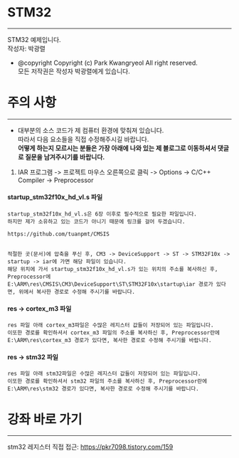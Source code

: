# STM32
___
STM32 예제입니다.        
작성자: 박광렬           
  * @copyright Copyright (c) Park Kwangryeol All right reserved.          
  모든 저작권은 작성자 박광렬에게 있습니다.            



# 주의 사항
___
  * 대부분의 소스 코드가 제 컴퓨터 환경에 맞춰져 있습니다.        
  따라서 다음 요소들을 직접 수정해주시길 바랍니다.       
  __어떻게 하는지 모르시는 분들은 가장 아래에 나와 있는 제 블로그로 이동하셔서 댓글로 질문을 남겨주시기를 바랍니다.__      
  1. IAR 프로그램 -> 프로젝트 마우스 오른쪽으로 클릭 -> Options -> C/C++ Compiler -> Preprocessor       


  #### startup_stm32f10x_hd_vl.s 파일            
    startup_stm32f10x_hd_vl.s은 6장 이후로 필수적으로 필요한 파일입니다.            
    하지만 제가 소유하고 있는 코드가 아니기 때문에 링크를 걸어 두겠습니다.           

    https://github.com/tuanpmt/CMSIS              


    적절한 곳(문서)에 압축을 푸신 후, CM3 -> DeviceSupport -> ST -> STM32F10x -> startup -> iar에 가면 해당 파일이 있습니다.         
    해당 위치에 가서 startup_stm32f10x_hd_vl.s가 있는 위치의 주소를 복사하신 후,            
    Preprocessor에 E:\ARM\res\CMSIS\CM3\DeviceSupport\ST\STM32F10x\startup\iar 경로가 있다면, 위에서 복사한 경로로 수정해 주시기를 바랍니다.           

  #### res -> cortex_m3 파일         
    res 파일 아래 cortex_m3파일은 수많은 레지스터 값들이 저장되어 있는 파일입니다.          
    이또한 경로를 확인하셔서 cortex_m3 파일의 주소를 복사하신 후, Preprocessor란에 E:\ARM\res\cortex_m3 경로가 있다면, 복사한 경로로 수정해 주시기를 바랍니다.             

  #### res -> stm32 파일            
    res 파일 아래 stm32파일은 수많은 레지스터 값들이 저장되어 있는 파일입니다.          
    이또한 경로를 확인하셔서 stm32 파일의 주소를 복사하신 후, Preprocessor란에 E:\ARM\res\stm32 경로가 있다면, 복사한 경로로 수정해 주시기를 바랍니다.             



# 강좌 바로 가기       
___
  stm32 레지스터 직접 접근: https://pkr7098.tistory.com/159
